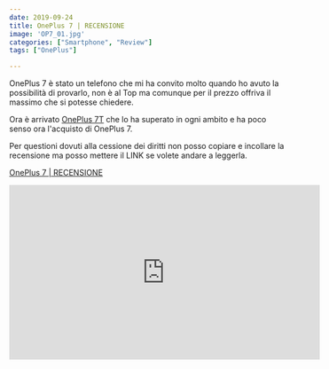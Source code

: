 ```yaml
---
date: 2019-09-24
title: OnePlus 7 | RECENSIONE
image: 'OP7_01.jpg'
categories: ["Smartphone", "Review"]
tags: ["OnePlus"]

---
```


OnePlus 7 è stato un telefono che mi ha convito molto quando ho avuto la possibilità di provarlo, non è al Top ma comunque per il prezzo offriva il massimo che si potesse chiedere.

Ora è arrivato [OnePlus 7T](https://www.hwupgrade.it/articoli/telefonia/5530/oneplus-7t-migliore-in-quasi-tutto-rispetto-al-7-la-recensione_index.html) che lo ha superato in ogni ambito e ha poco senso ora l'acquisto di OnePlus 7.

Per questioni dovuti alla cessione dei diritti non posso copiare e incollare la recensione ma posso mettere il LINK se volete andare a leggerla.

[OnePlus 7 | RECENSIONE](https://www.hwupgrade.it/articoli/telefonia/5486/oneplus-7-la-recensione-e-lui-lo-smartphone-da-acquistare_index.html)

<div align="center">
<iframe width="560" height="315" src="https://www.youtube.com/embed/4obYKgza3Ps" frameborder="0" allow="accelerometer; autoplay; encrypted-media; gyroscope; picture-in-picture" allowfullscreen></iframe>
</div>
